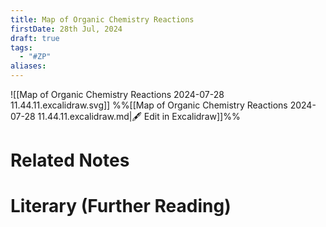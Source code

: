 ```yaml
---
title: Map of Organic Chemistry Reactions
firstDate: 28th Jul, 2024
draft: true
tags:
  - "#ZP"
aliases:
---
```

![[Map of Organic Chemistry Reactions 2024-07-28 11.44.11.excalidraw.svg]]
%%[[Map of Organic Chemistry Reactions 2024-07-28 11.44.11.excalidraw.md|🖋 Edit in Excalidraw]]%%



# Related Notes


# Literary (Further Reading)
